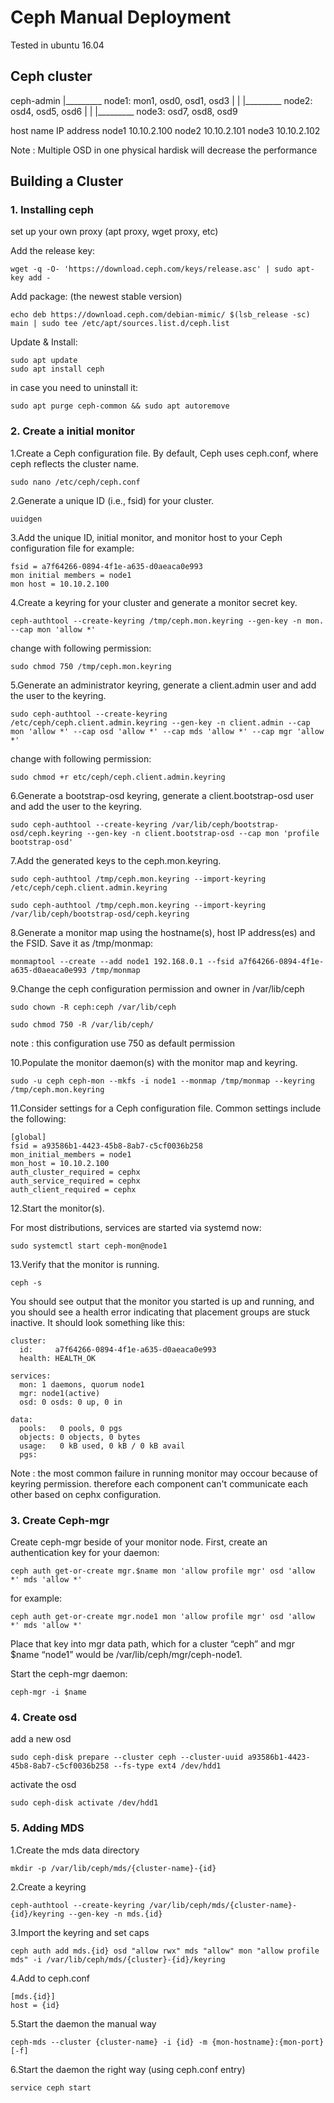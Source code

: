 # Ceph Manual Deployment
Tested in ubuntu 16.04
## Ceph cluster

ceph-admin 
	|_________ node1: mon1, osd0, osd1, osd3
	|
	|
	|_________ node2: osd4, osd5, osd6 
	|
	|
	|_________ node3: osd7, osd8, osd9

host name           IP address
node1               10.10.2.100
node2               10.10.2.101
node3               10.10.2.102

Note : Multiple OSD in one physical hardisk will decrease the performance
## Building a Cluster
### 1. Installing ceph

set up your own proxy (apt proxy, wget proxy, etc)

Add the release key: 
```
wget -q -O- 'https://download.ceph.com/keys/release.asc' | sudo apt-key add -
``` 

Add package: (the newest stable version)
```
echo deb https://download.ceph.com/debian-mimic/ $(lsb_release -sc) main | sudo tee /etc/apt/sources.list.d/ceph.list
```
	
Update & Install:
```
sudo apt update
sudo apt install ceph
```

in case you need to uninstall it:
```
sudo apt purge ceph-common && sudo apt autoremove
```

### 2. Create a initial monitor
1.Create a Ceph configuration file. By default, Ceph uses ceph.conf, where ceph reflects the cluster name.
```
sudo nano /etc/ceph/ceph.conf
```
2.Generate a unique ID (i.e., fsid) for your cluster.
```
uuidgen
```
3.Add the unique ID, initial monitor, and monitor host to your Ceph configuration file for example:
```
fsid = a7f64266-0894-4f1e-a635-d0aeaca0e993
mon initial members = node1
mon host = 10.10.2.100
```
4.Create a keyring for your cluster and generate a monitor secret key.
```
ceph-authtool --create-keyring /tmp/ceph.mon.keyring --gen-key -n mon. --cap mon 'allow *'
```
change with following permission:
```
sudo chmod 750 /tmp/ceph.mon.keyring
```
5.Generate an administrator keyring, generate a client.admin user and add the user to the keyring.
```
sudo ceph-authtool --create-keyring /etc/ceph/ceph.client.admin.keyring --gen-key -n client.admin --cap mon 'allow *' --cap osd 'allow *' --cap mds 'allow *' --cap mgr 'allow *'
```
change with following permission:
```
sudo chmod +r etc/ceph/ceph.client.admin.keyring
```
6.Generate a bootstrap-osd keyring, generate a client.bootstrap-osd user and add the user to the keyring.
```
sudo ceph-authtool --create-keyring /var/lib/ceph/bootstrap-osd/ceph.keyring --gen-key -n client.bootstrap-osd --cap mon 'profile bootstrap-osd'
```
7.Add the generated keys to the ceph.mon.keyring.
```
sudo ceph-authtool /tmp/ceph.mon.keyring --import-keyring /etc/ceph/ceph.client.admin.keyring
```
```
sudo ceph-authtool /tmp/ceph.mon.keyring --import-keyring /var/lib/ceph/bootstrap-osd/ceph.keyring
```
8.Generate a monitor map using the hostname(s), host IP address(es) and the FSID. Save it as /tmp/monmap:
```
monmaptool --create --add node1 192.168.0.1 --fsid a7f64266-0894-4f1e-a635-d0aeaca0e993 /tmp/monmap
```
9.Change the ceph configuration permission and owner in /var/lib/ceph
```
sudo chown -R ceph:ceph /var/lib/ceph
```
```
sudo chmod 750 -R /var/lib/ceph/
```

note : this configuration use 750 as default permission 

10.Populate the monitor daemon(s) with the monitor map and keyring.
```
sudo -u ceph ceph-mon --mkfs -i node1 --monmap /tmp/monmap --keyring /tmp/ceph.mon.keyring
```
11.Consider settings for a Ceph configuration file. Common settings include the following:
```
[global]
fsid = a93586b1-4423-45b8-8ab7-c5cf0036b258
mon_initial_members = node1
mon_host = 10.10.2.100
auth_cluster_required = cephx	
auth_service_required = cephx
auth_client_required = cephx
```

12.Start the monitor(s).

For most distributions, services are started via systemd now:
```
sudo systemctl start ceph-mon@node1
```

13.Verify that the monitor is running.
```
ceph -s
```

You should see output that the monitor you started is up and running, and you should see a health error indicating that placement groups are stuck inactive. It should look something like this:
```
cluster:
  id:     a7f64266-0894-4f1e-a635-d0aeaca0e993
  health: HEALTH_OK

services:
  mon: 1 daemons, quorum node1
  mgr: node1(active)
  osd: 0 osds: 0 up, 0 in

data:
  pools:   0 pools, 0 pgs
  objects: 0 objects, 0 bytes
  usage:   0 kB used, 0 kB / 0 kB avail
  pgs:
```

Note : the most common failure in running monitor may occour because of keyring permission. therefore each component can't communicate each other based on cephx configuration.

### 3. Create Ceph-mgr
Create ceph-mgr beside of your monitor node. First, create an authentication key for your daemon:
```
ceph auth get-or-create mgr.$name mon 'allow profile mgr' osd 'allow *' mds 'allow *'
```

for example:
```
ceph auth get-or-create mgr.node1 mon 'allow profile mgr' osd 'allow *' mds 'allow *'
```
Place that key into mgr data path, which for a cluster “ceph” and mgr $name “node1” would be /var/lib/ceph/mgr/ceph-node1.

Start the ceph-mgr daemon:
```
ceph-mgr -i $name
```

### 4. Create osd
add a new osd
```
sudo ceph-disk prepare --cluster ceph --cluster-uuid a93586b1-4423-45b8-8ab7-c5cf0036b258 --fs-type ext4 /dev/hdd1
```
activate the osd
```
sudo ceph-disk activate /dev/hdd1
```

### 5. Adding MDS
1.Create the mds data directory
```
mkdir -p /var/lib/ceph/mds/{cluster-name}-{id}
```

2.Create a keyring
```
ceph-authtool --create-keyring /var/lib/ceph/mds/{cluster-name}-{id}/keyring --gen-key -n mds.{id}
```

3.Import the keyring and set caps
```
ceph auth add mds.{id} osd "allow rwx" mds "allow" mon "allow profile mds" -i /var/lib/ceph/mds/{cluster}-{id}/keyring
```

4.Add to ceph.conf
```
[mds.{id}]
host = {id}
```

5.Start the daemon the manual way
```
ceph-mds --cluster {cluster-name} -i {id} -m {mon-hostname}:{mon-port} [-f]
```

6.Start the daemon the right way (using ceph.conf entry)
```
service ceph start
```

